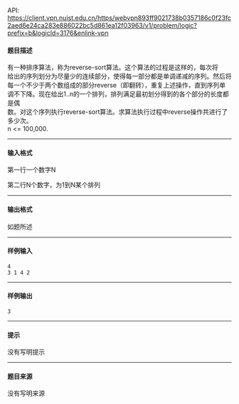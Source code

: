 API: https://client.vpn.nuist.edu.cn/https/webvpn893ff9021738b0357186c0f23fc2aed6e24ca283e886022bc5d861ea12f03963/v1/problem/logic?prefix=b&logicId=3176&enlink-vpn

#### 题目描述

有一种排序算法，称为reverse-sort算法。这个算法的过程是这样的，每次将  
给出的序列划分为尽量少的连续部分，使得每一部分都是单调递减的序列。然后将  
每一个不少于两个数组成的部分reverse（即翻转），重复上述操作，直到序列单  
调不下降。现在给出1..n的一个排列，排列满足最初划分得到的各个部分的长度都是偶  
数。对这个序列执行reverse-sort算法。求算法执行过程中reverse操作共进行了  
多少次。  
n <= 100,000.  

---

#### 输入格式

第一行一个数字N

第二行N个数字，为1到N某个排列

---

#### 输出格式

如题所述

---

#### 样例输入
```
4
3 1 4 2
```

---

#### 样例输出
```
3
```

---

#### 提示

没有写明提示

---

#### 题目来源

没有写明来源